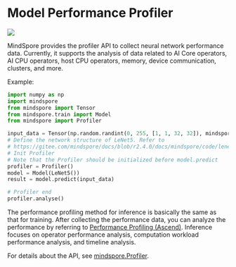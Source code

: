 # Model Performance Profiler

[![](https://mindspore-website.obs.cn-north-4.myhuaweicloud.com/website-images/r2.4.0/resource/_static/logo_source_en.svg)](https://gitee.com/mindspore/docs/blob/r2.4.0/docs/mindspore/source_en/model_infer/ms_infer/profiling.md)

MindSpore provides the profiler API to collect neural network performance data. Currently, it supports the analysis of data related to AI Core operators, AI CPU operators, host CPU operators, memory, device communication, clusters, and more.

Example:

```python
import numpy as np
import mindspore
from mindspore import Tensor
from mindspore.train import Model
from mindspore import Profiler

input_data = Tensor(np.random.randint(0, 255, [1, 1, 32, 32]), mindspore.float32)
# Define the network structure of LeNet5. Refer to
# https://gitee.com/mindspore/docs/blob/r2.4.0/docs/mindspore/code/lenet.py
# Init Profiler
# Note that the Profiler should be initialized before model.predict
profiler = Profiler()
model = Model(LeNet5())
result = model.predict(input_data)

# Profiler end
profiler.analyse()

```

The performance profiling method for inference is basically the same as that for training. After collecting the performance data, you can analyze the performance by referring to [Performance Profiling (Ascend)](https://www.mindspore.cn/mindinsight/docs/en/master/performance_profiling_ascend.html). Inference focuses on operator performance analysis, computation workload performance analysis, and timeline analysis.

For details about the API, see [mindspore.Profiler](https://www.mindspore.cn/docs/en/r2.4.0/api_python/mindspore/mindspore.Profiler.html?highlight=profiler#mindspore.Profiler).
